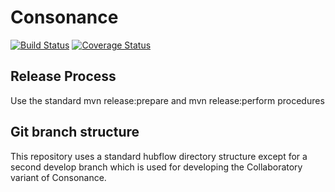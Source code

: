 # Consonance

[![Build Status](https://travis-ci.org/Consonance/consonance.svg?branch=develop)](https://travis-ci.org/Consonance/consonance)
[![Coverage Status](https://coveralls.io/repos/Consonance/consonance/badge.svg?branch=develop)](https://coveralls.io/r/Consonance/consonance?branch=develop)

## Release Process

Use the standard mvn release:prepare and mvn release:perform procedures

## Git branch structure

This repository uses a standard hubflow directory structure except for a second develop branch which is used for developing the Collaboratory variant of Consonance. 
